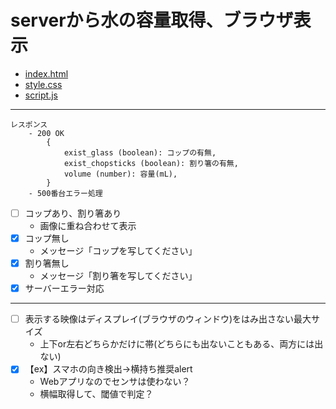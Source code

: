 # serverから水の容量取得、ブラウザ表示

- [index.html](/measurevolume/templates/measurevolume/index.html)
- [style.css](/measurevolume/static/measurevolume/css/style.css)
- [script.js](/measurevolume/static/measurevolume/js/script.js)

---

```
レスポンス
    - 200 OK
        {
            exist_glass (boolean): コップの有無,
            exist_chopsticks (boolean): 割り箸の有無,
            volume (number): 容量(mL),
        }
    - 500番台エラー処理
```
- [ ] コップあり、割り箸あり
    - 画像に重ね合わせて表示
- [x] コップ無し
    - メッセージ「コップを写してください」
- [x] 割り箸無し
    - メッセージ「割り箸を写してください」
- [x] サーバーエラー対応

---

- [ ] 表示する映像はディスプレイ(ブラウザのウィンドウ)をはみ出さない最大サイズ
    - 上下or左右どちらかだけに帯(どちらにも出ないこともある、両方には出ない)
- [x] 【ex】スマホの向き検出→横持ち推奨alert
    - Webアプリなのでセンサは使わない？
    - 横幅取得して、閾値で判定？
